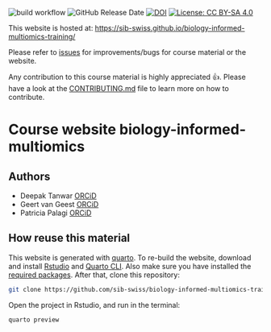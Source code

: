 ![build workflow](https://github.com/sib-swiss/biology-informed-multiomics-training/actions/workflows/docker-image.yml/badge.svg)
![GitHub Release Date](https://img.shields.io/github/release-date/sib-swiss/biology-informed-multiomics-training)
[![DOI](https://zenodo.org/badge/DOI/10.5281/zenodo.5703106.svg)](https://doi.org/10.5281/zenodo.5703106)
[![License: CC BY-SA 4.0](https://img.shields.io/badge/License-CC_BY--SA_4.0-lightgrey.svg)](https://creativecommons.org/licenses/by-sa/4.0/)

This website is hosted at: https://sib-swiss.github.io/biology-informed-multiomics-training/

Please refer to [issues](https://github.com/sib-swiss/biology-informed-multiomicstraining/issues) for improvements/bugs for course material or the website. 

Any contribution to this course material is highly appreciated :+1:. Please have a look at the [CONTRIBUTING.md](CONTRIBUTING.md) file to learn more on how to contribute. 

# Course website biology-informed-multiomics

## Authors

- Deepak Tanwar [ORCiD](https://orcid.org/0000-0001-8036-1989)
- Geert van Geest [ORCiD](https://orcid.org/0000-0002-1561-078X)
- Patricia Palagi [ORCiD](https://orcid.org/0000-0001-9062-6303)

## How reuse this material

This website is generated with [quarto](https://quarto.org/). To re-build the website, download and install [Rstudio](https://posit.co/download/rstudio-desktop/) and [Quarto CLI](https://quarto.org/docs/get-started/). Also make sure you have installed the [required packages](Docker/install_packages.R). After that, clone this repository:

```sh
git clone https://github.com/sib-swiss/biology-informed-multiomics-training.git
```

Open the project in Rstudio, and run in the terminal:

```R
quarto preview
```
